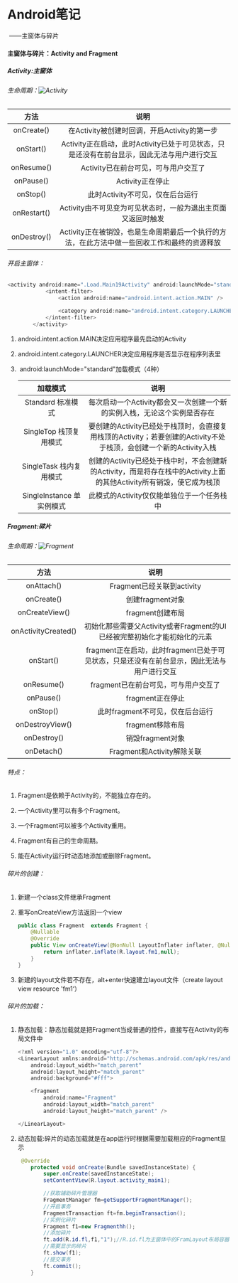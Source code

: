 # Android笔记

​				——主窗体与碎片

#### 主窗体与碎片：Activity and Fragment

##### Activity:主窗体

###### 生命周期：![Activity](../目录/image/Activity.png)

|    方法     |                             说明                             |
| :---------: | :----------------------------------------------------------: |
| onCreate()  |         在Activity被创建时回调，开启Activity的第一步         |
|  onStart()  | Activity正在启动，此时Activity已处于可见状态，只是还没有在前台显示，因此无法与用户进行交互 |
| onResume()  |             Activity已在前台可见，可与用户交互了             |
|  onPause()  |                       Activity正在停止                       |
|  onStop()   |               此时Activity不可见，仅在后台运行               |
| onRestart() | Activity由不可见变为可见状态时，一般为退出主页面又返回时触发 |
| onDestroy() | Activity正在被销毁，也是生命周期最后一个执行的方法，在此方法中做一些回收工作和最终的资源释放 |

###### 开启主窗体：

```java
<activity android:name=".Load.Main19Activity" android:launchMode="standard">
            <intent-filter>
                <action android:name="android.intent.action.MAIN" />

                <category android:name="android.intent.category.LAUNCHER" />
            </intent-filter>
        </activity>
```

1. ​	android.intent.action.MAIN决定应用程序最先启动的Activity

2. ​	android.intent.category.LAUNCHER决定应用程序是否显示在程序列表里

3. ​	android:launchMode="standard"加载模式（4种）

   |         加载模式          |                             说明                             |
   | :-----------------------: | :----------------------------------------------------------: |
   |     Standard 标准模式     | 每次启动一个Activity都会又一次创建一个新的实例入栈，无论这个实例是否存在 |
   |  SingleTop 栈顶复用模式   | 要创建的Activity已经处于栈顶时，会直接复用栈顶的Activity；若要创建的Activity不处于栈顶，会创建一个新的Activity入栈 |
   |  SingleTask 栈内复用模式  | 创建的Activity已经处于栈中时，不会创建新的Activity，而是将存在栈中的Activity上面的其他Activity所有销毁，使它成为栈顶 |
   | SingleInstance 单实例模式 |          此模式的Activity仅仅能单独位于一个任务栈中          |

##### Fragment:碎片

###### 生命周期：![Fragment](../目录/image/Fragment.png)

|        方法         |                             说明                             |
| :-----------------: | :----------------------------------------------------------: |
|     onAttach()      |                  Fragment已经关联到activity                  |
|     onCreate()      |                       创建fragment对象                       |
|   onCreateView()    |                       fragment创建布局                       |
| onActivityCreated() | 初始化那些需要父Activity或者Fragment的UI已经被完整初始化才能初始化的元素 |
|      onStart()      | fragment正在启动，此时fragment已处于可见状态，只是还没有在前台显示，因此无法与用户进行交互 |
|     onResume()      |             fragment已在前台可见，可与用户交互了             |
|      onPause()      |                       fragment正在停止                       |
|      onStop()       |               此时fragment不可见，仅在后台运行               |
|   onDestroyView()   |                       fragment移除布局                       |
|     onDestroy()     |                       销毁fragment对象                       |
|     onDetach()      |                  Fragment和Activity解除关联                  |

###### 特点：

1. Fragment是依赖于Activity的，不能独立存在的。

2. 一个Activity里可以有多个Fragment。

3. 一个Fragment可以被多个Activity重用。

4. Fragment有自己的生命周期。

5. 能在Activity运行时动态地添加或删除Fragment。

   

###### 碎片的创建：

1. 新建一个class文件继承Fragment

2. 重写onCreateView方法返回一个view

   ```java
   public class Fragment  extends Fragment {
       @Nullable
       @Override
       public View onCreateView(@NonNull LayoutInflater inflater, @Nullable ViewGroup container, @Nullable Bundle savedInstanceState) {
           return inflater.inflate(R.layout.fm1,null);
       }
   }
   ```

3. 新建的layout文件若不存在，alt+enter快速建立layout文件（create layout view resource 'fm1‘）

###### 碎片的加载：

1. 静态加载：静态加载就是把Fragment当成普通的控件，直接写在Activity的布局文件中

   ```java
   <?xml version="1.0" encoding="utf-8"?>
   <LinearLayout xmlns:android="http://schemas.android.com/apk/res/android"
       android:layout_width="match_parent"
       android:layout_height="match_parent"
       android:background="#fff">
   
       <fragment
           android:name="Fragment"
           android:layout_width="match_parent"
           android:layout_height="match_parent" />
   
   </LinearLayout>
   ```

   

2. 动态加载:碎片的动态加载就是在app运行时根据需要加载相应的Fragment显示

   ```java
   	@Override
       protected void onCreate(Bundle savedInstanceState) {
           super.onCreate(savedInstanceState);
           setContentView(R.layout.activity_main1);
   
           //获取辅助碎片管理器
           FragmentManager fm=getSupportFragmentManager();
           //开启事务
           FragmentTransaction ft=fm.beginTransaction();
           //实例化碎片
           Fragment f1=new Fragmenthh();
           //添加碎片
           ft.add(R.id.fl,f1,"1");//R.id.fl为主窗体中的FramLayout布局容器
           //需要显示的碎片
           ft.show(f1);
           //提交事务
           ft.commit();
       }
   ```

   